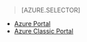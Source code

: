> [AZURE.SELECTOR]
- [Azure Portal](/documentation/articles/storage-enable-and-view-metrics/)
- [Azure Classic Portal](/documentation/articles/storage-enable-and-view-metrics-classic-portal/)
